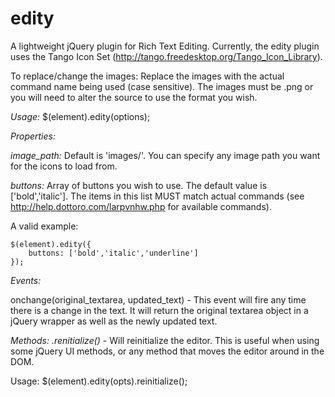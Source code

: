 edity
=====

A lightweight jQuery plugin for Rich Text Editing. Currently, the edity plugin uses
the Tango Icon Set (http://tango.freedesktop.org/Tango_Icon_Library).

To replace/change the images:
Replace the images with the actual command name being used (case sensitive). The images must
be .png or you will need to alter the source to use the format you wish.

*Usage:*
$(element).edity(options);

*Properties:*

*image_path:* 
Default is 'images/'. You can specify any image path you want for the 
icons to load from.

*buttons:*
Array of buttons you wish to use. The default value is ['bold','italic']. 
The items in this list MUST match actual commands 
(see http://help.dottoro.com/larpvnhw.php for available commands). 

A valid example:

    $(element).edity({
        buttons: ['bold','italic','underline']
    });

*Events:*

onchange(original_textarea, updated_text) - This event will fire any time there is a change in the 
text. It will return the original textarea object in a jQuery wrapper as well as the newly updated 
text.

*Methods:*
*.renitialize()* -
Will reinitialize the editor. This is useful when using some jQuery UI methods, or any method that moves the editor around in the DOM.

Usage:
    $(element).edity(opts).reinitialize();